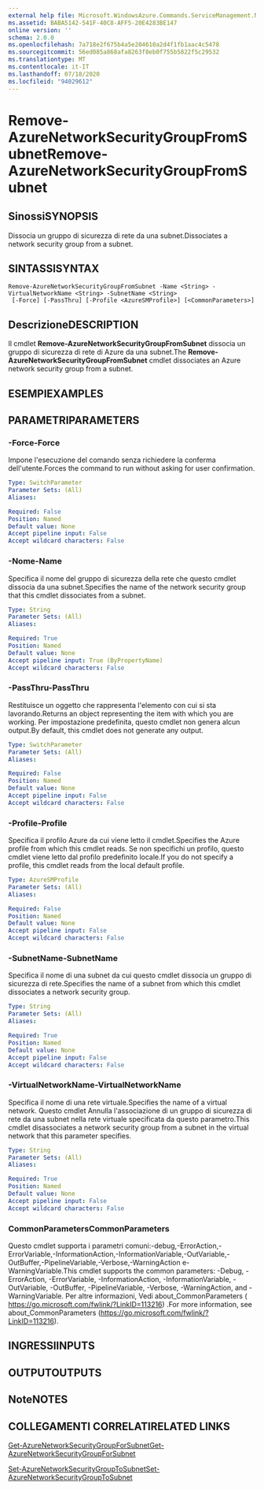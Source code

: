 ```yaml
---
external help file: Microsoft.WindowsAzure.Commands.ServiceManagement.Network.dll-Help.xml
ms.assetid: BABA5142-541F-40C8-AFF5-20E4283BE147
online version: ''
schema: 2.0.0
ms.openlocfilehash: 7a718e2f675b4a5e204610a2d4f1fb1aac4c5478
ms.sourcegitcommit: 56ed085a868afa8263f8eb0f755b5822f5c29532
ms.translationtype: MT
ms.contentlocale: it-IT
ms.lasthandoff: 07/18/2020
ms.locfileid: "94029612"
---
```

# <span data-ttu-id="7e64d-101">Remove-AzureNetworkSecurityGroupFromSubnet</span><span class="sxs-lookup"><span data-stu-id="7e64d-101">Remove-AzureNetworkSecurityGroupFromSubnet</span></span>

## <span data-ttu-id="7e64d-102">Sinossi</span><span class="sxs-lookup"><span data-stu-id="7e64d-102">SYNOPSIS</span></span>
<span data-ttu-id="7e64d-103">Dissocia un gruppo di sicurezza di rete da una subnet.</span><span class="sxs-lookup"><span data-stu-id="7e64d-103">Dissociates a network security group from a subnet.</span></span>

## <span data-ttu-id="7e64d-104">SINTASSI</span><span class="sxs-lookup"><span data-stu-id="7e64d-104">SYNTAX</span></span>

```
Remove-AzureNetworkSecurityGroupFromSubnet -Name <String> -VirtualNetworkName <String> -SubnetName <String>
 [-Force] [-PassThru] [-Profile <AzureSMProfile>] [<CommonParameters>]
```

## <span data-ttu-id="7e64d-105">Descrizione</span><span class="sxs-lookup"><span data-stu-id="7e64d-105">DESCRIPTION</span></span>
<span data-ttu-id="7e64d-106">Il cmdlet **Remove-AzureNetworkSecurityGroupFromSubnet** dissocia un gruppo di sicurezza di rete di Azure da una subnet.</span><span class="sxs-lookup"><span data-stu-id="7e64d-106">The **Remove-AzureNetworkSecurityGroupFromSubnet** cmdlet dissociates an Azure network security group from a subnet.</span></span>

## <span data-ttu-id="7e64d-107">ESEMPI</span><span class="sxs-lookup"><span data-stu-id="7e64d-107">EXAMPLES</span></span>

## <span data-ttu-id="7e64d-108">PARAMETRI</span><span class="sxs-lookup"><span data-stu-id="7e64d-108">PARAMETERS</span></span>

### <span data-ttu-id="7e64d-109">-Force</span><span class="sxs-lookup"><span data-stu-id="7e64d-109">-Force</span></span>
<span data-ttu-id="7e64d-110">Impone l'esecuzione del comando senza richiedere la conferma dell'utente.</span><span class="sxs-lookup"><span data-stu-id="7e64d-110">Forces the command to run without asking for user confirmation.</span></span>

```yaml
Type: SwitchParameter
Parameter Sets: (All)
Aliases: 

Required: False
Position: Named
Default value: None
Accept pipeline input: False
Accept wildcard characters: False
```

### <span data-ttu-id="7e64d-111">-Nome</span><span class="sxs-lookup"><span data-stu-id="7e64d-111">-Name</span></span>
<span data-ttu-id="7e64d-112">Specifica il nome del gruppo di sicurezza della rete che questo cmdlet dissocia da una subnet.</span><span class="sxs-lookup"><span data-stu-id="7e64d-112">Specifies the name of the network security group that this cmdlet dissociates from a subnet.</span></span>

```yaml
Type: String
Parameter Sets: (All)
Aliases: 

Required: True
Position: Named
Default value: None
Accept pipeline input: True (ByPropertyName)
Accept wildcard characters: False
```

### <span data-ttu-id="7e64d-113">-PassThru</span><span class="sxs-lookup"><span data-stu-id="7e64d-113">-PassThru</span></span>
<span data-ttu-id="7e64d-114">Restituisce un oggetto che rappresenta l'elemento con cui si sta lavorando.</span><span class="sxs-lookup"><span data-stu-id="7e64d-114">Returns an object representing the item with which you are working.</span></span> <span data-ttu-id="7e64d-115">Per impostazione predefinita, questo cmdlet non genera alcun output.</span><span class="sxs-lookup"><span data-stu-id="7e64d-115">By default, this cmdlet does not generate any output.</span></span>

```yaml
Type: SwitchParameter
Parameter Sets: (All)
Aliases: 

Required: False
Position: Named
Default value: None
Accept pipeline input: False
Accept wildcard characters: False
```

### <span data-ttu-id="7e64d-116">-Profile</span><span class="sxs-lookup"><span data-stu-id="7e64d-116">-Profile</span></span>
<span data-ttu-id="7e64d-117">Specifica il profilo Azure da cui viene letto il cmdlet.</span><span class="sxs-lookup"><span data-stu-id="7e64d-117">Specifies the Azure profile from which this cmdlet reads.</span></span> <span data-ttu-id="7e64d-118">Se non specifichi un profilo, questo cmdlet viene letto dal profilo predefinito locale.</span><span class="sxs-lookup"><span data-stu-id="7e64d-118">If you do not specify a profile, this cmdlet reads from the local default profile.</span></span>

```yaml
Type: AzureSMProfile
Parameter Sets: (All)
Aliases: 

Required: False
Position: Named
Default value: None
Accept pipeline input: False
Accept wildcard characters: False
```

### <span data-ttu-id="7e64d-119">-SubnetName</span><span class="sxs-lookup"><span data-stu-id="7e64d-119">-SubnetName</span></span>
<span data-ttu-id="7e64d-120">Specifica il nome di una subnet da cui questo cmdlet dissocia un gruppo di sicurezza di rete.</span><span class="sxs-lookup"><span data-stu-id="7e64d-120">Specifies the name of a subnet from which this cmdlet dissociates a network security group.</span></span>

```yaml
Type: String
Parameter Sets: (All)
Aliases: 

Required: True
Position: Named
Default value: None
Accept pipeline input: False
Accept wildcard characters: False
```

### <span data-ttu-id="7e64d-121">-VirtualNetworkName</span><span class="sxs-lookup"><span data-stu-id="7e64d-121">-VirtualNetworkName</span></span>
<span data-ttu-id="7e64d-122">Specifica il nome di una rete virtuale.</span><span class="sxs-lookup"><span data-stu-id="7e64d-122">Specifies the name of a virtual network.</span></span>
<span data-ttu-id="7e64d-123">Questo cmdlet Annulla l'associazione di un gruppo di sicurezza di rete da una subnet nella rete virtuale specificata da questo parametro.</span><span class="sxs-lookup"><span data-stu-id="7e64d-123">This cmdlet disassociates a network security group from a subnet in the virtual network that this parameter specifies.</span></span>

```yaml
Type: String
Parameter Sets: (All)
Aliases: 

Required: True
Position: Named
Default value: None
Accept pipeline input: False
Accept wildcard characters: False
```

### <span data-ttu-id="7e64d-124">CommonParameters</span><span class="sxs-lookup"><span data-stu-id="7e64d-124">CommonParameters</span></span>
<span data-ttu-id="7e64d-125">Questo cmdlet supporta i parametri comuni:-debug,-ErrorAction,-ErrorVariable,-InformationAction,-InformationVariable,-OutVariable,-OutBuffer,-PipelineVariable,-Verbose,-WarningAction e-WarningVariable.</span><span class="sxs-lookup"><span data-stu-id="7e64d-125">This cmdlet supports the common parameters: -Debug, -ErrorAction, -ErrorVariable, -InformationAction, -InformationVariable, -OutVariable, -OutBuffer, -PipelineVariable, -Verbose, -WarningAction, and -WarningVariable.</span></span> <span data-ttu-id="7e64d-126">Per altre informazioni, Vedi about_CommonParameters ( https://go.microsoft.com/fwlink/?LinkID=113216) .</span><span class="sxs-lookup"><span data-stu-id="7e64d-126">For more information, see about_CommonParameters (https://go.microsoft.com/fwlink/?LinkID=113216).</span></span>

## <span data-ttu-id="7e64d-127">INGRESSI</span><span class="sxs-lookup"><span data-stu-id="7e64d-127">INPUTS</span></span>

## <span data-ttu-id="7e64d-128">OUTPUT</span><span class="sxs-lookup"><span data-stu-id="7e64d-128">OUTPUTS</span></span>

## <span data-ttu-id="7e64d-129">Note</span><span class="sxs-lookup"><span data-stu-id="7e64d-129">NOTES</span></span>

## <span data-ttu-id="7e64d-130">COLLEGAMENTI CORRELATI</span><span class="sxs-lookup"><span data-stu-id="7e64d-130">RELATED LINKS</span></span>

[<span data-ttu-id="7e64d-131">Get-AzureNetworkSecurityGroupForSubnet</span><span class="sxs-lookup"><span data-stu-id="7e64d-131">Get-AzureNetworkSecurityGroupForSubnet</span></span>](./Get-AzureNetworkSecurityGroupForSubnet.md)

[<span data-ttu-id="7e64d-132">Set-AzureNetworkSecurityGroupToSubnet</span><span class="sxs-lookup"><span data-stu-id="7e64d-132">Set-AzureNetworkSecurityGroupToSubnet</span></span>](./Set-AzureNetworkSecurityGroupToSubnet.md)


